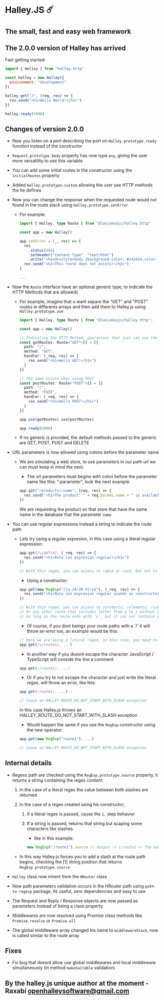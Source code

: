 # Halley.JS ☄️

## The small, fast and easy web framework

## The 2.0.0 version of Halley has arrived

Fast getting started:

```js
import { Halley } from "halley.http"

const halley = new Halley({
  environment: "development"
})

halley.get("/", (req, res) => {
  res.send("<h1>Hello World!</h1>")
})

halley.ready(5000)
```

## Changes of version 2.0.0

- Now you listen on a port describing the port on `Halley.prototype.ready` function instead of the constructor

- `Request.prototype.body` property has now type `any`, giving the user more versatility to use this variable

- You can add some initial routes in the constructor using the `initialRoutes` property

- Added `Halley.prototype.custom` allowing the user use HTTP methods the he defines

- Now you can change the response when the requested route would not found in the route stack using `Halley.prototype.setError`

  - For example:

    ```ts
    import { Halley, type Route } from "@laniakeajs/halley.http"

    const app = new Halley()

    app.setError = (_, res) => {
      res
        .status(404)
        .setHeader("Content-Type", "text/html")
        .write("<head><style>body {background-color: #242424;color: white}</style></head>")
      res.send("<h2>This route does not exists!</h2>")
    }

    ...
    ```

- Now the `Route` interface have an optional generic type, to indicate the HTTP Methods that are alloweds

  - For example, imagine that u want separe the "GET" and "POST" routes in differents arrays and then add them to Halley.js using `Halley.prototype.use`

    ```ts
    import { Halley, type Route } from "@laniakeajs/halley.http";

    const app = new Halley()

    // Indicating the HTTP Method, guarantees that just can use the "GET" method
    const getRoutes: Route<"GET">[] = [{
      path: "/",
      method: "GET",
      handler: (_req, res) => {
        res.send("<h1>Hello GET!</h1>")
      }
    }]

    // The same occurs when using POST
    const postRoutes: Route<"POST">[] = [{
      path: "/",
      method: "POST",
      handler: (_req, res) => {
        res.send("<h1>Hello POST!</h1>")
      }
    }]

    app.use(getRoutes).use(postRoutes)

    app.ready(5000)
    ```

  - If no generic is provided, the default methods passed to the generic are GET, POST, PUST and DELETE

- URL parameters is now allowed using colons before the parameter name

  - We are simulating a web store, to use parameters in our path url we can must keep in mind the next:

    - The url parameters must begins with colon before the parameter name like this: ":parameter", look the next example:

    ```ts
    app.get("/products/:name", (req, res) => {
      res.send("<h1>The product: " + req.params.name + " is available</h1>")
    })
    ```

    We are requesting the product on that store that have the same name in the database that the parameter `name`

- You can use regular expressions instead a string to indicate the route path

  - Lets try using a regular expresion, in this case using a literal regular expression:

    ```ts
    app.get(/\/ab?cd/, (_req, res) => {
      res.send("<h1>Ruta con expresion regular!</h1>")
    })

    // With this regex, you can access to /abcd or /acd, but not to /bcd or /cd
    ```

    - Using a constructor:

    ```ts
    app.get(new RegExp("/[a-zA-Z0-9]+s$"), (_req, res) => {
      res.send("<h1>Ruta con expresion regular usando un constructor!</h1>")
    })

    // With this regex, you can access to /products, /elements, /users
    // Or any other route that includes letter from a to z without case sensitive o any number in any position
    // As long as the route ends with 's', but it can not contains only 's' for example: /s
    ```

    - Of course, if you dont beings your route paths with a '/' it will throw an error too, an example would be this:

    ```ts
    // Here we are using a literal regex, in this case, you need to escape the slash character (/), like in this example
    app.get(/\/route1/, ...)
    ```

    - In another way if you doesnt escape the character JavaScript / TypeScript will conside the line a comment:

    ```ts
    app.get(//route1/, ...)
    ```

    - Or if you try to not escape the character and just write the literal regex, will throw an error, like this:

    ```ts
    app.get(/route1/, ...)

    // Cause an HALLEY_ROUTE_DO_NOT_START_WITH_SLASH exception
    ```

    In this case Halley.js throws an HALLEY_ROUTE_DO_NOT_START_WITH_SLASH exception

    - Would happen the same if you use the `RegExp` constructor using the new operator:

    ```ts
    app.get(new RegExp("route1"), ...)

    // Cause an HALLEY_ROUTE_DO_NOT_START_WITH_SLASH exception
    ```

## Internal details

- Regexs path are checked using the `RegExp.prototype.source` property, it returns a string containing the regex content:

  1. In the case of a literal regex the value between both slashes are returned

  2. In the case of a regex created using his constructor;

      1. If a literal regex is passed, cause the `1.` step behavior

      2. If a string is passed, returns that string but scaping some characters like slashes

          - like in this example:

          ```ts
          new RegExp("/route1").source // Output -> \/route1 <- The escape character is added automatically to escape the slash
          ```

  - In this way Halley.js forces you to add a slash at the route path begins, checking the [1] string position that returns `RegExp.prototype.source`

- `Halley` class now inherit from the `HRouter` class

- Now path parameters validation occurs in the HRouter path using `path-to-regexp` package, its useful, zero dependencies and easy to use

- The Request and Reply / Response objects are now passed as parameters instead of being a class property

- Middlewares are now resolved using Promise class methods like `Promise.resolve` or `Promise.all`

- The global middleware array changed his name to `middlewareStack`, now is called similar to the route array

## Fixes

- Fix bug that doesnt allow use global middlewares and local middleware simultaneously (in method `makeSuitable` validation)

## By the halley.js unique author at the moment - Raxabi <openhalleysoftware@gmail.com>
